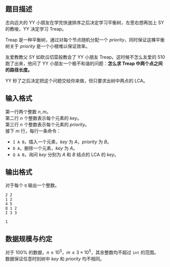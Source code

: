 ## 题目描述

志向远大的 YY 小朋友在学完快速排序之后决定学习平衡树，左思右想再加上 SY 的教唆，YY 决定学习 Treap。

Treap 是一种平衡树，通过对每个节点随机分配一个 $priority$，同时保证这棵平衡树关于 $priority$ 是一个小根堆以保证效率。

友爱教教父 SY 如砍瓜切菜般教会了 YY 小朋友 Treap。这时候不怎么友爱的 510 跑了出来，他问了 YY 小朋友一个极不和谐的问题：**怎么求 Treap 中两个点之间的路径长度。**

YY 秒了之后决定把这个问题交给你来做，但只要求出树中两点的 LCA。

## 输入格式

第一行两个整数 $n,m$。  
第二行 $n$ 个整数表示每个元素的 $key​$。  
第三行 $n$ 个整数表示每个元素的 $priority$。  
接下 $m$ 行，每行一条命令：
- `I A B`，插入一个元素，$key$ 为 $A$，$priority$ 为 $B$。
- `D A`，删除一个元素，$key​$ 为 $A$。
- `Q A B`，询问  $key​$ 分别为 $A$ 和 $B$ 结点的 LCA 的 $key$。

## 输出格式

对于每个 `Q` 输出一个整数。

```input1
2 2
1 2
4 5
Q 1 2
I 3 3
```

```output1
1
```

## 数据规模与约定

对于 $100\%$ 的数据，$n\leq 10^5$，$m\leq 3\times 10^5$，其余整数均不超过 `int` 的范围。  
数据保证任意时刻树中 $key$ 和 $priority$ 均不相同。